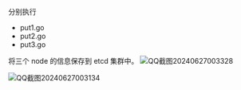 分别执行 

- put1.go 
- put2.go
- put3.go

将三个 node 的信息保存到 etcd 集群中。
![QQ截图20240627003328](..\..\..\resources\README\QQ截图20240627003328.png)

![QQ截图20240627003134](..\..\..\resources\README\QQ截图20240627003134.png)
